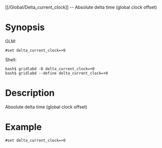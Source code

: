[[/Global/Delta_current_clock]] -- Absolute delta time (global clock offset)

# Synopsis

GLM:

~~~
#set delta_current_clock=+0
~~~

Shell:

~~~
bash$ gridlabd -D delta_current_clock=+0
bash$ gridlabd --define delta_current_clock=+0
~~~

# Description

Absolute delta time (global clock offset)

# Example

~~~
#set delta_current_clock=+0
~~~
